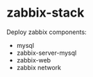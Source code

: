 # zabbix-stack

Deploy zabbix components:

- mysql
- zabbix-server-mysql
- zabbix-web
- zabbix network
